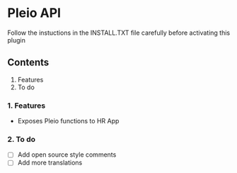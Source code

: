 # Pleio API
Follow the instuctions in the INSTALL.TXT file carefully before activating this plugin

## Contents
1. Features
2. To do

### 1. Features
- Exposes Pleio functions to HR App

### 2. To do
- [ ] Add open source style comments
- [ ] Add more translations